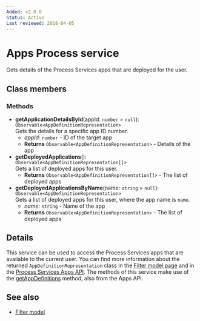 ```yaml
---
Added: v2.0.0
Status: Active
Last reviewed: 2018-04-05
---
```


# Apps Process service

Gets details of the Process Services apps that are deployed for the user.

## Class members

### Methods

-   **getApplicationDetailsById**(appId: `number` = `null`): `Observable<AppDefinitionRepresentation>`<br/>
    Gets the details for a specific app ID number.
    -   _appId:_ `number`  - ID of the target app
    -   **Returns** `Observable<AppDefinitionRepresentation>` - Details of the app
-   **getDeployedApplications**(): `Observable<AppDefinitionRepresentation[]>`<br/>
    Gets a list of deployed apps for this user.
    -   **Returns** `Observable<AppDefinitionRepresentation[]>` - The list of deployed apps
-   **getDeployedApplicationsByName**(name: `string` = `null`): `Observable<AppDefinitionRepresentation>`<br/>
    Gets a list of deployed apps for this user, where the app name is `name`.
    -   _name:_ `string`  - Name of the app
    -   **Returns** `Observable<AppDefinitionRepresentation>` - The list of deployed apps

## Details

This service can be used to access the Process Services apps that are available
to the current user. You can find more information about the
returned `AppDefinitionRepresentation` class in the
[Filter model page](../process-services/filter.model.md)
and in the
[Process Services Apps API](https://github.com/Alfresco/alfresco-js-api/blob/master/src/alfresco-activiti-rest-api/docs/AppsApi.md#getAppDefinitions).
The methods of this service make use of the
[getAppDefinitions](https://github.com/Alfresco/alfresco-js-api/blob/master/src/alfresco-activiti-rest-api/docs/AppsApi.md#getAppDefinitions)
method, also from the Apps API.

## See also

-   [Filter model](../process-services/filter.model.md)
